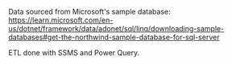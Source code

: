 Data sourced from Microsoft's sample database:
https://learn.microsoft.com/en-us/dotnet/framework/data/adonet/sql/linq/downloading-sample-databases#get-the-northwind-sample-database-for-sql-server

ETL done with SSMS and Power Query.
